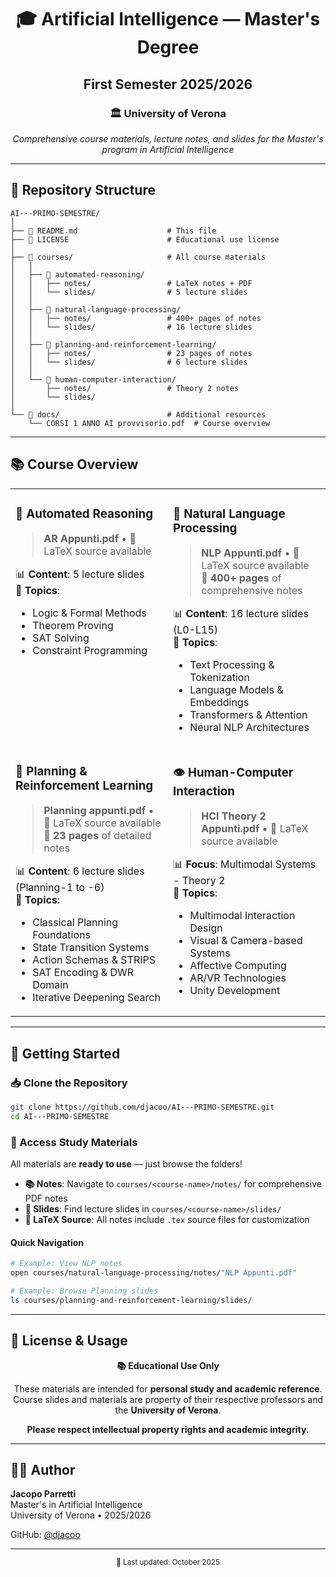 <div align="center">

# 🎓 Artificial Intelligence — Master's Degree
## First Semester 2025/2026

### 🏛️ University of Verona

*Comprehensive course materials, lecture notes, and slides for the Master's program in Artificial Intelligence*

---

</div>

## 📂 Repository Structure

```
AI---PRIMO-SEMESTRE/
│
├── 📄 README.md                    # This file
├── 📄 LICENSE                      # Educational use license
│
├── 📁 courses/                     # All course materials
│   │
│   ├── 📁 automated-reasoning/
│   │   ├── notes/                 # LaTeX notes + PDF
│   │   └── slides/                # 5 lecture slides
│   │
│   ├── 📁 natural-language-processing/
│   │   ├── notes/                 # 400+ pages of notes
│   │   └── slides/                # 16 lecture slides
│   │
│   ├── 📁 planning-and-reinforcement-learning/
│   │   ├── notes/                 # 23 pages of notes
│   │   └── slides/                # 6 lecture slides
│   │
│   └── 📁 human-computer-interaction/
│       ├── notes/                 # Theory 2 notes
│       └── slides/
│
└── 📁 docs/                        # Additional resources
    └── CORSI 1 ANNO AI provvisorio.pdf  # Course overview
```

---

## 📚 Course Overview

<table>
<tr>
<td width="50%" valign="top">

### 🤖 Automated Reasoning
> **AR Appunti.pdf** • 📄 LaTeX source available

📊 **Content**: 5 lecture slides  
📖 **Topics**: 
- Logic & Formal Methods
- Theorem Proving
- SAT Solving
- Constraint Programming

</td>
<td width="50%" valign="top">

### 💬 Natural Language Processing
> **NLP Appunti.pdf** • 📄 LaTeX source available  
> 📏 **400+ pages** of comprehensive notes

📊 **Content**: 16 lecture slides (L0-L15)  
📖 **Topics**: 
- Text Processing & Tokenization
- Language Models & Embeddings
- Transformers & Attention
- Neural NLP Architectures

</td>
</tr>
<tr>
<td width="50%" valign="top">

### 🎯 Planning & Reinforcement Learning
> **Planning appunti.pdf** • 📄 LaTeX source available  
> 📏 **23 pages** of detailed notes

📊 **Content**: 6 lecture slides (Planning-1 to -6)  
📖 **Topics**: 
- Classical Planning Foundations
- State Transition Systems
- Action Schemas & STRIPS
- SAT Encoding & DWR Domain
- Iterative Deepening Search

</td>
<td width="50%" valign="top">

### 👁️ Human-Computer Interaction
> **HCI Theory 2 Appunti.pdf** • 📄 LaTeX source available

📊 **Focus**: Multimodal Systems - Theory 2  
📖 **Topics**: 
- Multimodal Interaction Design
- Visual & Camera-based Systems
- Affective Computing
- AR/VR Technologies
- Unity Development

</td>
</tr>
</table>

---

## 🚀 Getting Started

### 📥 Clone the Repository
```bash
git clone https://github.com/djacoo/AI---PRIMO-SEMESTRE.git
cd AI---PRIMO-SEMESTRE
```

### 📖 Access Study Materials

All materials are **ready to use** — just browse the folders!

- **📚 Notes**: Navigate to `courses/<course-name>/notes/` for comprehensive PDF notes
- **🎯 Slides**: Find lecture slides in `courses/<course-name>/slides/`
- **📝 LaTeX Source**: All notes include `.tex` source files for customization

#### Quick Navigation
```bash
# Example: View NLP notes
open courses/natural-language-processing/notes/"NLP Appunti.pdf"

# Example: Browse Planning slides
ls courses/planning-and-reinforcement-learning/slides/
```

---

## 📜 License & Usage

<div align="center">

**📚 Educational Use Only**

These materials are intended for **personal study and academic reference**.  
Course slides and materials are property of their respective professors and the **University of Verona**.

**Please respect intellectual property rights and academic integrity.**

</div>

---

## 👨‍💻 Author

**Jacopo Parretti**  
Master's in Artificial Intelligence  
University of Verona • 2025/2026

GitHub: [@djacoo](https://github.com/djacoo)

---

<div align="center">

<sub>📅 Last updated: October 2025</sub>

</div>
